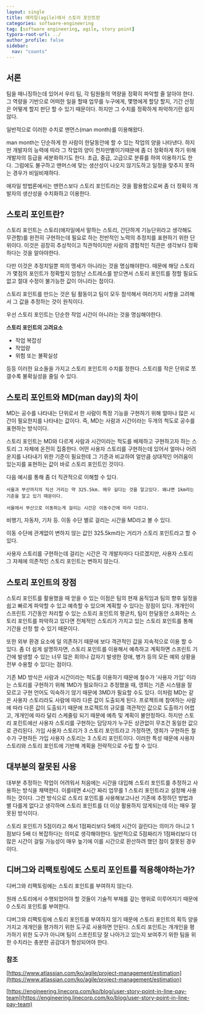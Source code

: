 ```yaml
---
layout: single
title: 애자일(agile)에서 스토리 포인트란
categories: software-engineering
tag: [software engineering, agile, story point]
typora-root-url: ../
author_profile: false
sidebar:
  nav: "counts"
---
```


## 서론

팀을 매니징하는데 있어서 우리 팀, 각 팀원들의 역량을 정확히 파악할 줄 알아야 한다. 그 역량을 기반으로 어떠한 일을 할때 업무를 누구에게, 몇명에게 할당 할지, 기간 산정은 어떻게 할지 판단 할 수 있기 때문이다. 하지만 그 수치를 정확하게 파악하기란 쉽지 않다.

일반적으로 이러한 수치로 맨먼스(man month)를 이용해왔다.

man month는 단순하게 한 사람이 한달동안에 할 수 있는 작업의 양을 나타낸다. 하지만 개발자의 능력에 따라 그 작업의 양이 천차만별이기때문에 좀 더 정확하게 하기 위해 개발자의 등급을 세분화하기도 한다. 초급, 중급, 고급으로 분류를 하여 이용하기도 한다. 그럼에도 불구하고 맨머스에 맞는 생산성이 나오지 않기도하고 일정을 맞추지 못하는 경우가 비일비재하다.

애자일 방법론에서는 맨먼스보다 스토리 포인트라는 것을 활용함으로써 좀 더 정확히 개발자의 생산성을 수치화하고 이용한다.



## 스토리 포인트란?

스토리 포인트는 스토리(애자일에서 말하는 스토리, 간단하게 기능단위라고 생각해도 무관함)를 완전히 구현하는데 필요로 하는 전반적인 노력의 추정치를 표현하기 위한 단위이다. 이것은 굉장히 추상적이고 직관적이지만 사람의 경험적인 직관은 생각보다 정확하다는 것을 알아야한다.

다만 이것은 추정치일뿐 피의 맹세가 아니라는 것을 명심해야한다. 때문에 해당 스토리가 몇점의 포인트가 정확할지 엄청난 스트레스를 받으면서 스토리 포인트를 정할 필요도 없고 절대 수정이 불가능한 값이 아니라는 점이다.

스토리 포인트를 만드는 것은 팀 활동이고 팀이 모두 참석해서 여러가지 사항을 고려해서 그 값을 추정하는 것이 원칙이다.

우선 스토리 포인트는 단순한 작업 시간이 아니라는 것을 명심해야한다.

**스토리 포인트의 고려요소**

- 작업 복잡성
- 작업량
- 위험 또는 불확실성

등등 이러한 요소들을 가지고 스토리 포인트의 수치를 정한다. 스토리를 작은 단위로 쪼갤수록 불확실성을 줄일 수 있다.



## 스토리 포인트와 MD(man day)의 차이

MD는 공수를 나타내는 단위로서 한 사람이 특정 기능을 구현하기 위해 얼마나 많은 시간이 필요한지를 나타내는 값이다. 즉, MD는 사람과 시간이라는 두개의 척도로 공수를 표현하는 방식이다.

스토리 포인트는 MD와 다르게 사람과 시간이라는 척도를 배제하고 구현하고자 하는 스토리 그 자체에 온전히 집중한다. 어떤 사용자 스토리를 구현하는데 있어서 얼마나 어려운지를 나타내기 위한 기준이 필요한데 그 기준과 비교하여 얼만큼 상대적인 어려움이 있는지를 표현하는 값이 바로 스토리 포인트인 것이다.

다음 예시를 통해 좀 더 직관적으로 이해할 수 있다.

```
서울과 부산까지의 직선 거리는 약 325.5km. 매우 길다는 것을 알고있다. 왜냐면 1km라는 기준을 알고 있기 때문이다.

서울에서 부산으로 이동하는게 걸리는 시간은 이동수간에 따라 다르다.
```

비행기, 자동차, 기차 등. 이동 수단 별로 걸리는 시간을 MD라고 볼 수 있다.

이동 수단에 관계없이 변하지 않는 값인 325.5km라는 거리가 스토리 포인트라고 할 수 있다.

사용자 스토리를 구현하는데 걸리는 시간은 각 개발자마다 다르겠지만, 사용자 스토리 그 자체에 의존적인 스토리 포인트는 변하지 않는다.



## 스토리 포인트의 장점

스토리 포인트를 활용했을 때 얻을 수 있는 이점은 팀의 현재 움직임과 팀의 향후 일정을 쉽고 빠르게 파악할 수 있고 예측할 수 있으며 계획할 수 있다는 장점이 있다. 개개인이 스프린트 기간동안 처리할 수 있는 스토리 포인트의 평균치, 팀이 한달동안 소화하는 스토리 포인트를 파악하고 있다면 전체적인 스토리가 가지고 있는 스토리 포인트를 통해 기간을 산정 할 수 있기 때문이다.

또한 외부 환경 요소에 덜 의존하기 때문에 보다 객관적인 값을 지속적으로 이용 할 수 있다. 좀 더 쉽게 설명하자면, 스토리 포인트를 이용해서 예측하고 계획하면 스프린트 기간에 발생할 수 있는 너무 많은 회의나 갑자기 발생한 장애, 병가 등의 모든 예외 상황을 전부 수용할 수 있다는 점이다.

기존 MD 방식은 사람과 시간이라는 척도를 이용하기 때문에 철수가 ‘사용자 가입’ 이라는 스토리를 구현하기 위해 1MD가 필요하다고 추정했을 때, 영희는 기존 시스템을 잘 모르고 구현 언어도 익숙하기 않기 때문에 3MD가 필요할 수도 있다. 이처럼 MD는 같은 사용자 스토리라도 사람에 따라 다른 값이 도출되게 된다. 프로젝트에 참여하는 사람에 따라 다른 값이 도출되기 때문에 프로젝트의 규모를 객관적인 값으로 도출하기 어렵고, 개개인에 따라 달리 스케줄링 되기 때문에 예측 및 계획이 불안정하다. 하지만 스토리 포린트에선 사용자 스토리를 구현하는 담당자가 누구든 상관없이 무조건 동일한 값으로 관리된다. 가입 사용자 스토리가 3 스토리 포인트라고 가정하면, 영희가 구현하든 철수가 구현하든 가입 사용자 스토리는 3 스토리 포인트이다. 이러한 특성 때문에 사용자 스토리와 스토리 포인트에 기반해 계획을 전략적으로 수립 할 수 있다.



## 대부분의 잘못된 사용

대부분 추정하는 작업이 어려워서 처음에는 시간을 대입해 스토리 포인트를 추정하고 사용하는 방식을 채택한다. 이를테면 4시간 짜리 업무를 1 스토리 포인트라고 설정해 사용하는 것이다. 그런 방식으로 스토리 포인트를 사용해보고나선 기존에 추정하던 방법과 별 다를게 없다고 생각하며 스토리 포인트를 더 이상 활용하지 않게되는데 이는 매우 잘못된 방식이다.

스토리 포인트가 5점이라고 해서 1점짜리보다 5배의 시간이 걸린다는 의미가 아니고 1점보다 5배 더 복잡하다는 의미로 생각해야한다. 일반적으로 5점짜리가 1점짜리보다 더 많은 시간이 걸릴 가능성이 매우 높기에 이를 시간으로 환산하려 했던 점이 잘못된 경우이다.



## 디버그와 리팩토링에도 스토리 포인트를 적용해야하는가?

디버그와 리팩토링에는 스토리 포인트를 부여하지 않는다.

원래 스토리에서 수행되었어야 할 것들이 기술적 부채를 갚는 행위로 이루어지기 때문에 0 스토리 포인트를 부여한다.

디버그와 리팩토링에 스토리 포인트를 부여하지 않기 때문에 스토리 포인트의 획득 양을 가지고 개개인을 평가하기 위한 도구로 사용하면 안된다. 스토리 포인트는 개개인을 평가하기 위한 도구가 아니며 팀이 스프린트당 잘 나아가고 있는지 보여주기 위한 팀을 위한 수치라는 충분한 공감대가 형성되어야 한다.



### 참조

[https://www.atlassian.com/ko/agile/project-management/estimation](https://www.atlassian.com/ko/agile/project-management/estimation)

[https://engineering.linecorp.com/ko/blog/user-story-point-in-line-pay-team](https://engineering.linecorp.com/ko/blog/user-story-point-in-line-pay-team)


